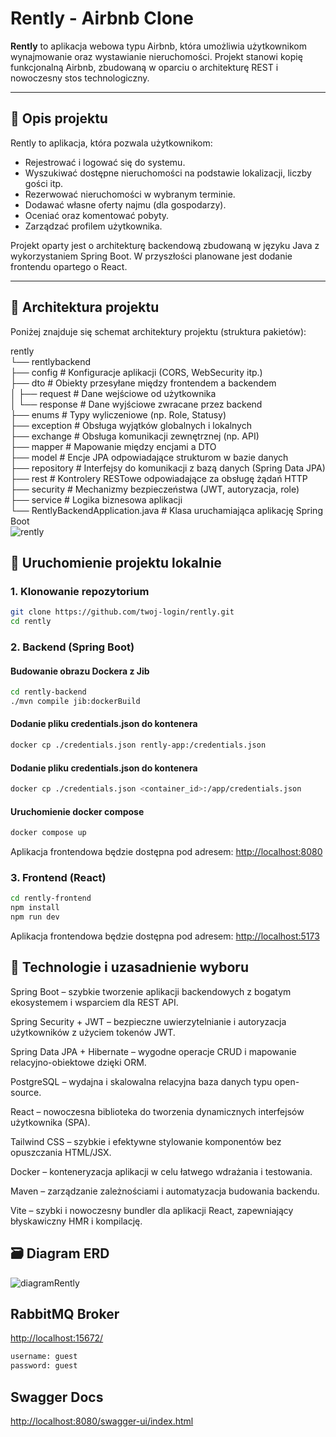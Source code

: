 # Rently - Airbnb Clone

**Rently** to aplikacja webowa typu Airbnb, która umożliwia użytkownikom wynajmowanie oraz wystawianie nieruchomości. Projekt stanowi kopię funkcjonalną Airbnb, zbudowaną w oparciu o architekturę REST i nowoczesny stos technologiczny.

---

## 📌 Opis projektu

Rently to aplikacja, która pozwala użytkownikom:

- Rejestrować i logować się do systemu.
- Wyszukiwać dostępne nieruchomości na podstawie lokalizacji, liczby gości itp.
- Rezerwować nieruchomości w wybranym terminie.
- Dodawać własne oferty najmu (dla gospodarzy).
- Oceniać oraz komentować pobyty.
- Zarządzać profilem użytkownika.

Projekt oparty jest o architekturę backendową zbudowaną w języku Java z wykorzystaniem Spring Boot. W przyszłości planowane jest dodanie frontendu opartego o React.

---

## 🧱 Architektura projektu

Poniżej znajduje się schemat architektury projektu (struktura pakietów):

rently<br>
└── rentlybackend<br>
├── config # Konfiguracje aplikacji (CORS, WebSecurity itp.)<br>
├── dto # Obiekty przesyłane między frontendem a backendem<br>
│ ├── request # Dane wejściowe od użytkownika<br>
│ └── response # Dane wyjściowe zwracane przez backend<br>
├── enums # Typy wyliczeniowe (np. Role, Statusy)<br>
├── exception # Obsługa wyjątków globalnych i lokalnych<br>
├── exchange # Obsługa komunikacji zewnętrznej (np. API)<br>
├── mapper # Mapowanie między encjami a DTO<br>
├── model # Encje JPA odpowiadające strukturom w bazie danych<br>
├── repository # Interfejsy do komunikacji z bazą danych (Spring Data JPA)<br>
├── rest # Kontrolery RESTowe odpowiadające za obsługę żądań HTTP<br>
├── security # Mechanizmy bezpieczeństwa (JWT, autoryzacja, role)<br>
├── service # Logika biznesowa aplikacji<br>
└── RentlyBackendApplication.java # Klasa uruchamiająca aplikację Spring Boot<br>
![rently](https://github.com/user-attachments/assets/1291f99f-7d0c-4e2d-8693-20ea5f94c19d)

## 🚀 Uruchomienie projektu lokalnie

### 1. Klonowanie repozytorium

```bash
git clone https://github.com/twoj-login/rently.git
cd rently
```

### 2. Backend (Spring Boot)

#### Budowanie obrazu Dockera z Jib

```bash
cd rently-backend
./mvn compile jib:dockerBuild
```

#### Dodanie pliku credentials.json do kontenera

```bash
docker cp ./credentials.json rently-app:/credentials.json
```
#### Dodanie pliku credentials.json do kontenera

```bash
docker cp ./credentials.json <container_id>:/app/credentials.json
```

#### Uruchomienie docker compose

```bash
docker compose up
```
Aplikacja frontendowa będzie dostępna pod adresem: [http://localhost:8080](http://localhost:8080)

### 3. Frontend (React)

```bash
cd rently-frontend
npm install
npm run dev
```

Aplikacja frontendowa będzie dostępna pod adresem: [http://localhost:5173](http://localhost:5173)

## 🧰 Technologie i uzasadnienie wyboru

Spring Boot – szybkie tworzenie aplikacji backendowych z bogatym ekosystemem i wsparciem dla REST API.

Spring Security + JWT – bezpieczne uwierzytelnianie i autoryzacja użytkowników z użyciem tokenów JWT.

Spring Data JPA + Hibernate – wygodne operacje CRUD i mapowanie relacyjno-obiektowe dzięki ORM.

PostgreSQL – wydajna i skalowalna relacyjna baza danych typu open-source.

React – nowoczesna biblioteka do tworzenia dynamicznych interfejsów użytkownika (SPA).

Tailwind CSS – szybkie i efektywne stylowanie komponentów bez opuszczania HTML/JSX.

Docker – konteneryzacja aplikacji w celu łatwego wdrażania i testowania.

Maven – zarządzanie zależnościami i automatyzacja budowania backendu.

Vite – szybki i nowoczesny bundler dla aplikacji React, zapewniający błyskawiczny HMR i kompilację.

## 🗃️ Diagram ERD
![diagramRently](https://github.com/user-attachments/assets/dc45347a-3290-4aa8-bc5b-b17e15f71254)

## RabbitMQ Broker
[http://localhost:15672/](http://localhost:15672/)
```bash
username: guest
password: guest
```

## Swagger Docs
[http://localhost:8080/swagger-ui/index.html](http://localhost:8080/swagger-ui/index.html)

